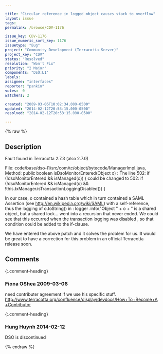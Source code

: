 ```yaml
---

title: "Circular reference in logged object causes stack to overflow"
layout: issue
tags: 
permalink: /browse/CDV-1176

issue_key: CDV-1176
issue_numeric_sort_key: 1176
issuetype: "Bug"
project: "Community Development (Terracotta Server)"
project_key: "CDV"
status: "Resolved"
resolution: "Won't Fix"
priority: "2 Major"
components: "DSO:L1"
labels: 
assignee: "interfaces"
reporter: "pankin"
votes:  0
watchers: 2

created: "2009-03-06T10:02:34.000-0500"
updated: "2014-02-12T20:53:15.000-0500"
resolved: "2014-02-12T20:53:15.000-0500"

---
```




{% raw %}



## Description

<div markdown="1" class="description">

Fault found in Terracotta 2.7.3 (also 2.7.0)

File:                     code/base/dso-l1/src/com/tc/object/bytecode/ManagerImpl.java,
Method:              public boolean isDsoMonitorEntered(Object o) :
The line 
502:    if (!dsoMonitorEntered && isManaged(o)) {
could be changed to
502:    if (!dsoMonitorEntered && isManaged(o) && !this.txManager.isTransactionLoggingDisabled()) {

In our case, o contained a hash table which in turn contained a SAML Assertion (see http://en.wikipedia.org/wiki/SAML)
with a self-reference, thus the logging of o.toString() in :
       logger
          .info("Object "
                + o
                + " is a shared object, but a shared lock...
went into a recursion that never ended.
We could see that this occurred when the transaction logging was disabled , so that condition could be added to
the if-clause.

We have entered the above patch and it solves the problem for us.
It would be great to have a correction for this problem in an official Terracotta release soon.


</div>

## Comments


{:.comment-heading}
### **Fiona OShea** <span class="date">2009-03-06</span>

<div markdown="1" class="comment">

need contributer agreement if we use his specific stuff.
http://www.terracotta.org/confluence/display/devdocs/How+To+Become+A+Contributor


</div>


{:.comment-heading}
### **Hung Huynh** <span class="date">2014-02-12</span>

<div markdown="1" class="comment">

DSO is discontinued

</div>



{% endraw %}
